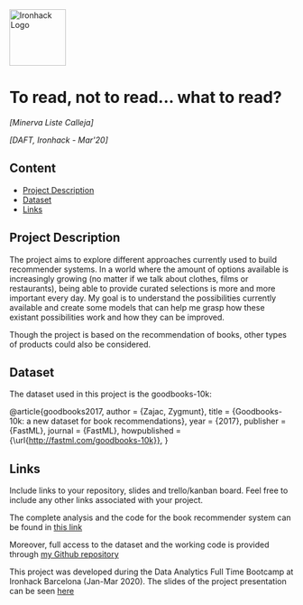 <img src="https://bit.ly/2VnXWr2" alt="Ironhack Logo" width="100"/>

# To read, not to read... what to read?
*[Minerva Liste Calleja]*

*[DAFT, Ironhack - Mar'20]*

## Content
- [Project Description](#project-description)
- [Dataset](#dataset)
- [Links](#links)

## Project Description

The project aims to explore different approaches currently used to build recommender systems. In a world where the amount of options available is increasingly growing (no matter if we talk about clothes, films or restaurants), being able to provide curated selections is more and more important every day. My goal is to understand the possibilities currently available and create some models that can help me grasp how these existant possibilities work and how they can be improved.

Though the project is based on the recommendation of books, other types of products could also be considered.


## Dataset

The dataset used in this project is the goodbooks-10k:

@article{goodbooks2017,
    author = {Zajac, Zygmunt},
    title = {Goodbooks-10k: a new dataset for book recommendations},
    year = {2017},
    publisher = {FastML},
    journal = {FastML},
    howpublished = {\url{http://fastml.com/goodbooks-10k}},
}



## Links
Include links to your repository, slides and trello/kanban board. Feel free to include any other links associated with your project.


The complete analysis and the code for the book recommender system can be found in [this link](https://github.com/minervaliste/Project-Week-8-Final-Project/blob/master/An%20approach%20to%20book%20recommendations.ipynb) 

Moreover, full access to the dataset and the working code is provided through [my Github repository](https://github.com/minervaliste/Project-Week-8-Final-Project) 

This project was developed during the Data Analytics Full Time Bootcamp at Ironhack Barcelona (Jan-Mar 2020). The slides of the project presentation can be seen [here](http://bit.ly/book_recommender)


